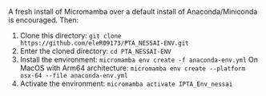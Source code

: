 A fresh install of Micromamba over a default install of Anaconda/Miniconda is encouraged. 
Then:
1. Clone this directory: `git clone https://github.com/eleR09173/PTA_NESSAI-ENV.git`
2. Enter the cloned directory: `cd PTA_NESSAI-ENV`
3. Install the environment: `micromamba env create -f anaconda-env.yml`
   On MacOS with Arm64 architecture: `micromamba env create --platform osx-64 --file anaconda-env.yml`
5. Activate the environment: `micromamba activate IPTA_Env_nessai`
